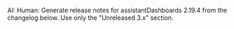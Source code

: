 

AI: Human: Generate release notes for assistantDashboards 2.19.4 from the changelog below. Use only the "Unreleased 3.x" section.